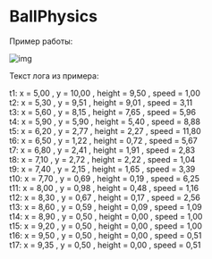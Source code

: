 # BallPhysics

Пример работы:

![img](https://pp.userapi.com/c840539/v840539327/4aa41/UKVSSqTMt-k.jpg)

Текст лога из примера:<br>

t1: x = 5,00 , y = 10,00 , height = 9,50 , speed = 1,00 <br>
t2: x = 5,30 , y = 9,51 , height = 9,01 , speed = 3,11 <br>
t3: x = 5,60 , y = 8,15 , height = 7,65 , speed = 5,96 <br>
t4: x = 5,90 , y = 5,90 , height = 5,40 , speed = 8,88 <br>
t5: x = 6,20 , y = 2,77 , height = 2,27 , speed = 11,80 <br>
t6: x = 6,50 , y = 1,22 , height = 0,72 , speed = 5,67 <br>
t7: x = 6,80 , y = 2,41 , height = 1,91 , speed = 2,83 <br>
t8: x = 7,10 , y = 2,72 , height = 2,22 , speed = 1,04 <br>
t9: x = 7,40 , y = 2,15 , height = 1,65 , speed = 3,39 <br>
t10: x = 7,70 , y = 0,69 , height = 0,19 , speed = 6,25 <br>
t11: x = 8,00 , y = 0,98 , height = 0,48 , speed = 1,16 <br>
t12: x = 8,30 , y = 0,67 , height = 0,17 , speed = 2,56 <br>
t13: x = 8,60 , y = 0,59 , height = 0,09 , speed = 1,09 <br>
t14: x = 8,90 , y = 0,50 , height = 0,00 , speed = 1,00 <br>
t15: x = 9,20 , y = 0,50 , height = 0,00 , speed = 1,00 <br>
t16: x = 9,50 , y = 0,50 , height = 0,00 , speed = 0,51 <br>
t17: x = 9,35 , y = 0,50 , height = 0,00 , speed = 0,51 <br>
